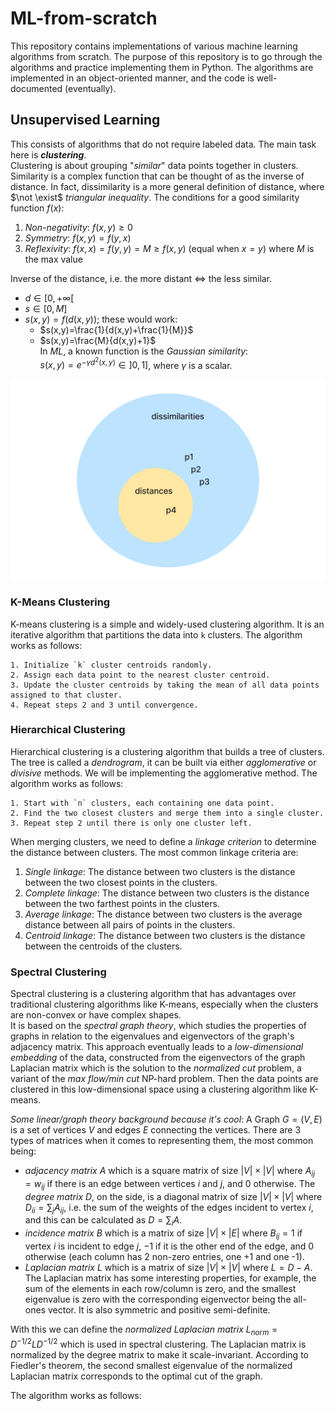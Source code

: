 # ML-from-scratch

This repository contains implementations of various machine learning algorithms from scratch. The purpose of this repository is to go through the algorithms and practice implementing them in Python. The algorithms are implemented in an object-oriented manner, and the code is well-documented (eventually).  

## Unsupervised Learning

This consists of algorithms that do not require labeled data. The main task here is ___clustering___.  
Clustering is about grouping "_similar_" data points together in clusters.  
Similarity is a complex function that can be thought of as the inverse of distance. In fact, dissimilarity is a more general definition of distance, where $\not \exist$ $triangular\ inequality$.
The conditions for a good similarity function $f(x)$:  
1. _Non-negativity_: $f(x,y)\ge 0$
2. _Symmetry_: $f(x, y) = f(y, x)$ 
3. _Reflexivity_: $f(x,x)=f(y,y)=M \ge f(x,y)$ (equal when $x=y$) where $M$ is the max value  

Inverse of the distance, i.e. the more distant $\iff$ the less similar.  
- $d \in [0, +\infty[$  
- $s \in [0, M]$  
- $s(x,y)=f(d(x,y))$; these would work:  
    - $s(x,y)=\frac{1}{d(x,y)+\frac{1}{M}}$  
    - $s(x,y)=\frac{M}{d(x,y)+1}$  
In _ML_, a known function is the $Gaussian\ similarity:$  
$s(x,y)=e^{-\gamma d^2(x,y)} \in ]0,1]$, where $\gamma$ is a scalar.

![dissimilarity](./assets/distance.png)

### K-Means Clustering

K-means clustering is a simple and widely-used clustering algorithm. It is an iterative algorithm that partitions the data into `k` clusters. The algorithm works as follows: 
```text 
1. Initialize `k` cluster centroids randomly.  
2. Assign each data point to the nearest cluster centroid.
3. Update the cluster centroids by taking the mean of all data points assigned to that cluster.
4. Repeat steps 2 and 3 until convergence.
```

### Hierarchical Clustering  

Hierarchical clustering is a clustering algorithm that builds a tree of clusters. The tree is called a _dendrogram_, it can be built via either _agglomerative_ or _divisive_ methods. We will be implementing the agglomerative method. The algorithm works as follows:  
```text
1. Start with `n` clusters, each containing one data point.
2. Find the two closest clusters and merge them into a single cluster.
3. Repeat step 2 until there is only one cluster left.
```

When merging clusters, we need to define a _linkage criterion_ to determine the distance between clusters. The most common linkage criteria are:  
1. _Single linkage_: The distance between two clusters is the distance between the two closest points in the clusters.  
2. _Complete linkage_: The distance between two clusters is the distance between the two farthest points in the clusters.  
3. _Average linkage_: The distance between two clusters is the average distance between all pairs of points in the clusters.  
4. _Centroid linkage_: The distance between two clusters is the distance between the centroids of the clusters.  

### Spectral Clustering

Spectral clustering is a clustering algorithm that has advantages over traditional clustering algorithms like K-means, especially when the clusters are non-convex or have complex shapes.  
It is based on the _spectral graph theory_, which studies the properties of graphs in relation to the eigenvalues and eigenvectors of the graph's adjacency matrix. This approach eventually leads to a _low-dimensional embedding_ of the data, constructed from the eigenvectors of the graph Laplacian matrix which is the solution to the _normalized cut_ problem, a variant of the _max flow/min cut_ NP-hard problem.
Then the data points are clustered in this low-dimensional space using a clustering algorithm like K-means.

_Some linear/graph theory background because it's cool_: 
A Graph $G=(V, E)$ is a set of vertices $V$ and edges $E$ connecting the vertices. 
There are 3 types of matrices when it comes to representing them, the most common being:  
- _adjacency matrix_ $A$ which is a square matrix of size $|V| \times |V|$ where $A_{ij} = w_{ij}$ if there is an edge between vertices $i$ and $j$, and $0$ otherwise. The _degree matrix_ $D$, on the side, is a diagonal matrix of size $|V| \times |V|$ where $D_{ii} = \sum_{j} A_{ij}$, i.e. the sum of the weights of the edges incident to vertex $i$, and this can be calculated as $D = \sum_{i} A$.   
- _incidence matrix_ $B$ which is a matrix of size $|V| \times |E|$ where $B_{ij} = 1$ if vertex $i$ is incident to edge $j$, $-1$ if it is the other end of the edge, and $0$ otherwise (each column has 2 non-zero entries, one +1 and one -1).  
- _Laplacian matrix_ $L$ which is a matrix of size $|V| \times |V|$ where $L = D - A$. The Laplacian matrix has some interesting properties, for example, the sum of the elements in each row/column is zero, and the smallest eigenvalue is zero with the corresponding eigenvector being the all-ones vector. It is also symmetric and positive semi-definite.  

With this we can define the _normalized Laplacian matrix_ $L_{norm} = D^{-1/2} L D^{-1/2}$ which is used in spectral clustering. The Laplacian matrix is normalized by the degree matrix to make it scale-invariant. According to Fiedler's theorem, the second smallest eigenvalue of the normalized Laplacian matrix corresponds to the optimal cut of the graph.



The algorithm works as follows:  
```text
```